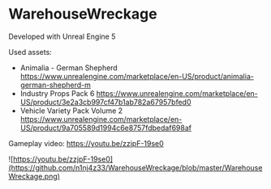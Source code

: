 # WarehouseWreckage

Developed with Unreal Engine 5

Used assets:

- Animalia - German Shepherd https://www.unrealengine.com/marketplace/en-US/product/animalia-german-shepherd-m
- Industry Props Pack 6 https://www.unrealengine.com/marketplace/en-US/product/3e2a3cb997cf47b1ab782a67957bfed0
- Vehicle Variety Pack Volume 2 https://www.unrealengine.com/marketplace/en-US/product/9a705589d1994c6e8757fdbedaf698af

Gameplay video: https://youtu.be/zzjpF-19se0

![https://youtu.be/zzjpF-19se0](https://github.com/n1nj4z33/WarehouseWreckage/blob/master/WarehouseWreckage.png)
